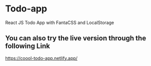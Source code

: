 # Todo-app
 React JS Todo App with FantaCSS and LocalStorage
## You can also try the live version through the following Link
https://coool-todo-app.netlify.app/
